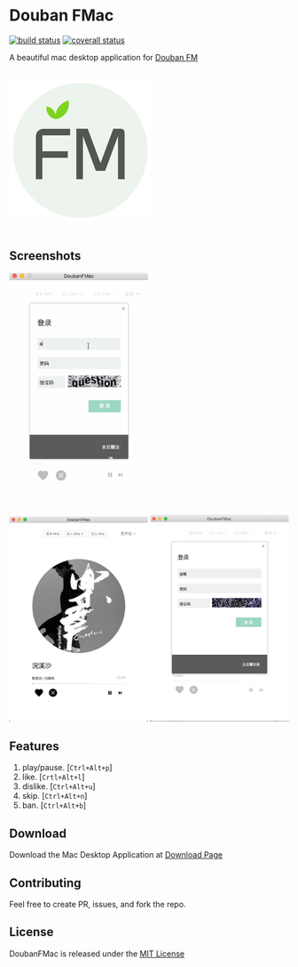 # Douban FMac

[![build status][travis-image]][travis-url]
[![coverall status][coveralls-image]][coveralls-url]

A beautiful mac desktop application for [Douban FM](http://douban.fm)

<br/>
<img src="static/logo.png" alt="DoubanFMac" width="256px" />
<br/> <br/>

## Screenshots

<img src="static/screenshots/demo.gif" alt="demo" width="250px" />
<br/>
<img src="static/screenshots/screenshot-app.png" alt="screenshot" width="250px" />
<img src="static/screenshots/screenshot-login.png" alt="screenshot" width="250px" />

## Features

1. play/pause. [`Ctrl+Alt+p`]
2. like. [`Crtl+Alt+l`]
3. dislike. [`Ctrl+Alt+u`]
4. skip. [`Ctrl+Alt+n`]
5. ban. [`Ctrl+Alt+b`]

## Download

Download the Mac Desktop Application at [Download Page](http://darmody.github.io/DoubanFMac/)

[travis-image]: https://img.shields.io/travis/Darmody/DoubanFMac/master.svg
[travis-url]: https://travis-ci.org/Darmody/DoubanFMac
[coveralls-image]: https://img.shields.io/coveralls/Darmody/DoubanFMac/master.svg
[coveralls-url]: https://coveralls.io/github/Darmody/DoubanFMac
[version-image]: https://img.shields.io/badge/version-beta-blue.svg
[version-url]: https://github.com/Darmody/DoubanFMac/releases

## Contributing

Feel free to create PR, issues, and fork the repo.

## License

DoubanFMac is released under the [MIT License](http://www.opensource.org/licenses/MIT)
